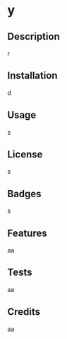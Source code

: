 
# y
## Description
r
## Installation
d
## Usage
s
## License
s
## Badges
s
## Features
aa
## Tests
aa
## Credits
aa
 
